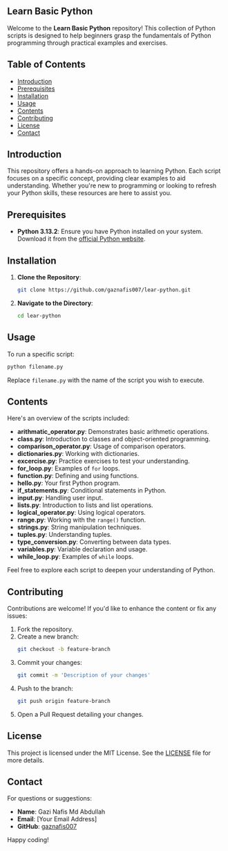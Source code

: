 
## Learn Basic Python

Welcome to the **Learn Basic Python** repository! This collection of Python scripts is designed to help beginners grasp the fundamentals of Python programming through practical examples and exercises.

## Table of Contents

- [Introduction](#introduction)
- [Prerequisites](#prerequisites)
- [Installation](#installation)
- [Usage](#usage)
- [Contents](#contents)
- [Contributing](#contributing)
- [License](#license)
- [Contact](#contact)

## Introduction

This repository offers a hands-on approach to learning Python. Each script focuses on a specific concept, providing clear examples to aid understanding. Whether you're new to programming or looking to refresh your Python skills, these resources are here to assist you.

## Prerequisites

- **Python 3.13.2**: Ensure you have Python installed on your system. Download it from the [official Python website](https://www.python.org/downloads/).

## Installation

1. **Clone the Repository**:
   ```bash
   git clone https://github.com/gaznafis007/lear-python.git
   ```
2. **Navigate to the Directory**:
   ```bash
   cd lear-python
   ```

## Usage

To run a specific script:

```bash
python filename.py
```

Replace `filename.py` with the name of the script you wish to execute.

## Contents

Here's an overview of the scripts included:

- **arithmatic_operator.py**: Demonstrates basic arithmetic operations.
- **class.py**: Introduction to classes and object-oriented programming.
- **comparison_operator.py**: Usage of comparison operators.
- **dictionaries.py**: Working with dictionaries.
- **excercise.py**: Practice exercises to test your understanding.
- **for_loop.py**: Examples of `for` loops.
- **function.py**: Defining and using functions.
- **hello.py**: Your first Python program.
- **if_statements.py**: Conditional statements in Python.
- **input.py**: Handling user input.
- **lists.py**: Introduction to lists and list operations.
- **logical_operator.py**: Using logical operators.
- **range.py**: Working with the `range()` function.
- **strings.py**: String manipulation techniques.
- **tuples.py**: Understanding tuples.
- **type_conversion.py**: Converting between data types.
- **variables.py**: Variable declaration and usage.
- **while_loop.py**: Examples of `while` loops.

Feel free to explore each script to deepen your understanding of Python.

## Contributing

Contributions are welcome! If you'd like to enhance the content or fix any issues:

1. Fork the repository.
2. Create a new branch:
   ```bash
   git checkout -b feature-branch
   ```
3. Commit your changes:
   ```bash
   git commit -m 'Description of your changes'
   ```
4. Push to the branch:
   ```bash
   git push origin feature-branch
   ```
5. Open a Pull Request detailing your changes.

## License

This project is licensed under the MIT License. See the [LICENSE](LICENSE) file for more details.

## Contact

For questions or suggestions:

- **Name**: Gazi Nafis Md Abdullah
- **Email**: [Your Email Address]
- **GitHub**: [gaznafis007](https://github.com/gaznafis007)

Happy coding!
